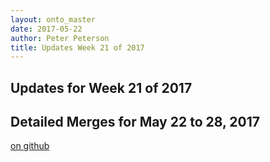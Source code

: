 ```yaml
---
layout: onto_master
date: 2017-05-22
author: Peter Peterson
title: Updates Week 21 of 2017
---
```

Updates for Week 21 of 2017
---------------------------

Detailed Merges for May 22 to 28, 2017
--------------------------------------
[on github](https://github.com/mantidproject/mantid/pulls?q=is%3Apr+merged%3A2017-05-23..2017-05-28)

